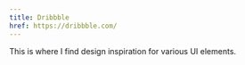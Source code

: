 ```yaml
---
title: Dribbble
href: https://dribbble.com/
---
```


This is where I find design inspiration for various UI elements.
